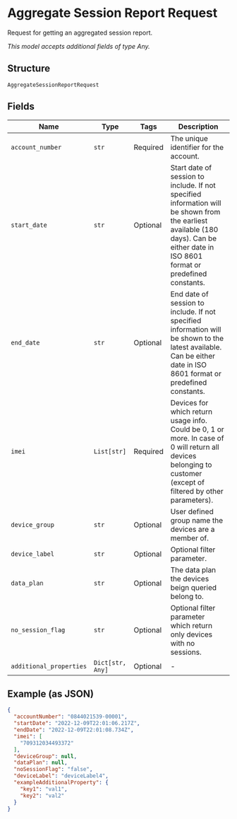 
# Aggregate Session Report Request

Request for getting an aggregated session report.

*This model accepts additional fields of type Any.*

## Structure

`AggregateSessionReportRequest`

## Fields

| Name | Type | Tags | Description |
|  --- | --- | --- | --- |
| `account_number` | `str` | Required | The unique identifier for the account. |
| `start_date` | `str` | Optional | Start date of session to include. If not specified  information will be shown from the earliest available (180 days). Can be either date in ISO 8601 format or predefined constants. |
| `end_date` | `str` | Optional | End date of session to include. If not specified  information will be shown to the latest available. Can be either date in ISO 8601 format or predefined constants. |
| `imei` | `List[str]` | Required | Devices for which return usage info. Could be 0, 1 or more. In case of 0 will return all devices belonging to customer (except of filtered by other parameters). |
| `device_group` | `str` | Optional | User defined group name the devices are a member of. |
| `device_label` | `str` | Optional | Optional filter parameter. |
| `data_plan` | `str` | Optional | The data plan the devices beign queried belong to. |
| `no_session_flag` | `str` | Optional | Optional filter parameter which return only devices with no sessions. |
| `additional_properties` | `Dict[str, Any]` | Optional | - |

## Example (as JSON)

```json
{
  "accountNumber": "0844021539-00001",
  "startDate": "2022-12-09T22:01:06.217Z",
  "endDate": "2022-12-09T22:01:08.734Z",
  "imei": [
    "709312034493372"
  ],
  "deviceGroup": null,
  "dataPlan": null,
  "noSessionFlag": "false",
  "deviceLabel": "deviceLabel4",
  "exampleAdditionalProperty": {
    "key1": "val1",
    "key2": "val2"
  }
}
```

